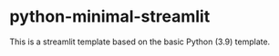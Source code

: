 # python-minimal-streamlit

This is a streamlit template based on the basic Python (3.9) template.

